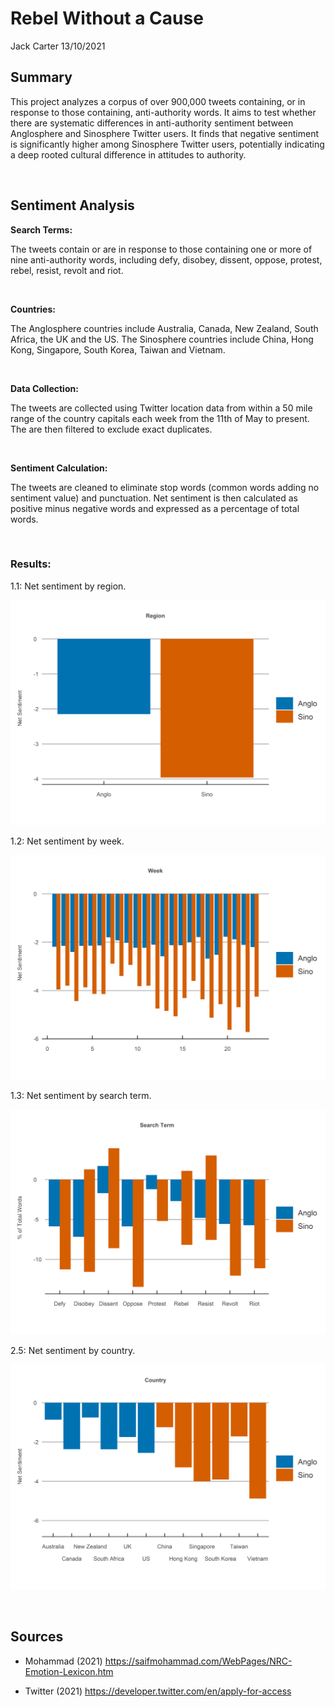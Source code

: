 Rebel Without a Cause
================
Jack Carter
13/10/2021

## **Summary**

This project analyzes a corpus of over 900,000 tweets containing, or in
response to those containing, anti-authority words. It aims to test
whether there are systematic differences in anti-authority sentiment
between Anglosphere and Sinosphere Twitter users. It finds that negative
sentiment is significantly higher among Sinosphere Twitter users,
potentially indicating a deep rooted cultural difference in attitudes to
authority.

 

## **Sentiment Analysis**

**Search Terms:**

The tweets contain or are in response to those containing one or more of
nine anti-authority words, including defy, disobey, dissent, oppose,
protest, rebel, resist, revolt and riot.

<br/>

**Countries:**

The Anglosphere countries include Australia, Canada, New Zealand, South
Africa, the UK and the US. The Sinosphere countries include China, Hong
Kong, Singapore, South Korea, Taiwan and Vietnam.

<br/>

**Data Collection:**

The tweets are collected using Twitter location data from within a 50
mile range of the country capitals each week from the 11th of May to
present. The are then filtered to exclude exact duplicates.

<br/>

**Sentiment Calculation:**

The tweets are cleaned to eliminate stop words (common words adding no
sentiment value) and punctuation. Net sentiment is then calculated as
positive minus negative words and expressed as a percentage of total
words.

 

### Results:

1.1: Net sentiment by region.

![](Rebel-Without-a-Cause_files/figure-gfm/unnamed-chunk-1-1.png)<!-- -->

1.2: Net sentiment by week.

![](Rebel-Without-a-Cause_files/figure-gfm/unnamed-chunk-2-1.png)<!-- -->

1.3: Net sentiment by search term.

![](Rebel-Without-a-Cause_files/figure-gfm/unnamed-chunk-3-1.png)<!-- -->

2.5: Net sentiment by country.

![](Rebel-Without-a-Cause_files/figure-gfm/unnamed-chunk-4-1.png)<!-- -->

 

## **Sources**

  - Mohammad (2021)
    <https://saifmohammad.com/WebPages/NRC-Emotion-Lexicon.htm>

  - Twitter (2021) <https://developer.twitter.com/en/apply-for-access>
